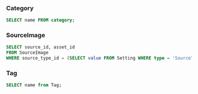 ### Category

```sql
SELECT name FROM category;
```

### SourceImage

```sql
SELECT source_id, asset_id
FROM SourceImage
WHERE source_type_id = (SELECT value FROM Setting WHERE type = 'SourceType' AND name = 'course');
```

### Tag

```sql
SELECT name from Tag;
```